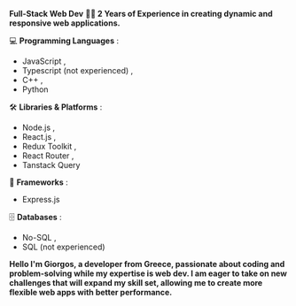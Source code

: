 **Full-Stack Web Dev**
**👨‍💻 2 Years of Experience in creating dynamic and responsive web applications.**

💻 **Programming Languages** :
 * JavaScript , 
 * Typescript (not experienced) ,
 * C++ ,
 * Python


🛠️ **Libraries & Platforms** :
 * Node.js ,
 * React.js ,
 * Redux Toolkit ,
 * React Router ,
 * Tanstack Query


🚀 **Frameworks** :
 * Express.js


🗄️ **Databases** :
 * No-SQL ,
 * SQL (not experienced)


**Hello I'm Giorgos, a developer from Greece, passionate about coding and problem-solving while my expertise is web dev. I am eager to take on new challenges that will expand my skill set, allowing me to create more flexible web apps with better performance.**
